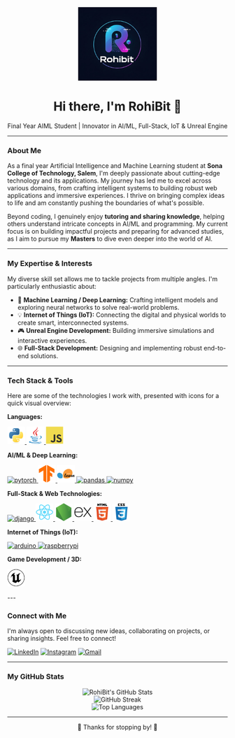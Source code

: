 <div align="center">
  <a href="https://github.com/RohiBit">
    <img src="https://github.com/RohiBit/RohiBit/blob/main/Rohibit.jpeg?raw=true" alt="RohiBit Logo" width="180"/>
  </a>
  <h1>Hi there, I'm RohiBit 👋</h1>
  <p>Final Year AIML Student | Innovator in AI/ML, Full-Stack, IoT & Unreal Engine</p>
</div>

---

### About Me

As a final year Artificial Intelligence and Machine Learning student at **Sona College of Technology, Salem**, I'm deeply passionate about cutting-edge technology and its applications. My journey has led me to excel across various domains, from crafting intelligent systems to building robust web applications and immersive experiences. I thrive on bringing complex ideas to life and am constantly pushing the boundaries of what's possible.

Beyond coding, I genuinely enjoy **tutoring and sharing knowledge**, helping others understand intricate concepts in AI/ML and programming. My current focus is on building impactful projects and preparing for advanced studies, as I aim to pursue my **Masters** to dive even deeper into the world of AI.

---

### My Expertise & Interests

My diverse skill set allows me to tackle projects from multiple angles. I'm particularly enthusiastic about:

* 🤖 **Machine Learning / Deep Learning:** Crafting intelligent models and exploring neural networks to solve real-world problems.
* 💡 **Internet of Things (IoT):** Connecting the digital and physical worlds to create smart, interconnected systems.
* 🎮 **Unreal Engine Development:** Building immersive simulations and interactive experiences.
* 🌐 **Full-Stack Development:** Designing and implementing robust end-to-end solutions.

---

### Tech Stack & Tools

Here are some of the technologies I work with, presented with icons for a quick visual overview:

**Languages:**
<p align="left">
  <a href="https://www.python.org/" target="_blank" rel="noreferrer"> <img src="https://raw.githubusercontent.com/devicons/devicon/master/icons/python/python-original.svg" alt="python" width="40" height="40"/> </a>
  <a href="https://www.java.com" target="_blank" rel="noreferrer"> <img src="https://raw.githubusercontent.com/devicons/devicon/master/icons/java/java-original.svg" alt="java" width="40" height="40"/> </a>
  <a href="https://developer.mozilla.org/en-US/docs/Web/JavaScript" target="_blank" rel="noreferrer"> <img src="https://raw.githubusercontent.com/devicons/devicon/master/icons/javascript/javascript-original.svg" alt="javascript" width="40" height="40"/> </a>
</p>

**AI/ML & Deep Learning:**
<p align="left">
  <a href="https://pytorch.org/" target="_blank" rel="noreferrer"> <img src="https://cdn.jsdelivr.net/gh/devicons/devicon/icons/pytorch/pytorch-original.svg" alt="pytorch" width="40" height="40"/> </a>
  <a href="https://www.tensorflow.org" target="_blank" rel="noreferrer"> <img src="https://raw.githubusercontent.com/devicons/devicon/master/icons/tensorflow/tensorflow-original.svg" alt="tensorflow" width="40" height="40"/> </a>
  <a href="https://scikit-learn.org/" target="_blank" rel="noreferrer"> <img src="https://raw.githubusercontent.com/devicons/devicon/master/icons/scikitlearn/scikitlearn-original.svg" alt="scikitlearn" width="40" height="40"/> </a>
  <a href="https://pandas.pydata.org/" target="_blank" rel="noreferrer"> <img src="https://cdn.jsdelivr.net/gh/devicons/devicon/icons/pandas/pandas-original.svg" alt="pandas" width="40" height="40"/> </a>
  <a href="https://numpy.org/" target="_blank" rel="noreferrer"> <img src="https://cdn.jsdelivr.net/gh/devicons/devicon/icons/numpy/numpy-original.svg" alt="numpy" width="40" height="40"/> </a>
</p>

**Full-Stack & Web Technologies:**
<p align="left">
  <a href="https://www.djangoproject.com/" target="_blank" rel="noreferrer"> <img src="https://cdn.jsdelivr.net/gh/devicons/devicon/icons/django/django-plain.svg" alt="django" width="40" height="40"/> </a>
  <a href="https://react.dev/" target="_blank" rel="noreferrer"> <img src="https://raw.githubusercontent.com/devicons/devicon/master/icons/react/react-original.svg" alt="react" width="40" height="40"/> </a>
  <a href="https://nodejs.org/en/" target="_blank" rel="noreferrer"> <img src="https://raw.githubusercontent.com/devicons/devicon/master/icons/nodejs/nodejs-original.svg" alt="nodejs" width="40" height="40"/> </a>
  <a href="https://expressjs.com/" target="_blank" rel="noreferrer"> <img src="https://raw.githubusercontent.com/devicons/devicon/master/icons/express/express-original.svg" alt="express" width="40" height="40"/> </a>
  <a href="https://www.w3.org/html/" target="_blank" rel="noreferrer"> <img src="https://raw.githubusercontent.com/devicons/devicon/master/icons/html5/html5-original-wordmark.svg" alt="html5" width="40" height="40"/> </a>
  <a href="https://www.w3schools.com/css/" target="_blank" rel="noreferrer"> <img src="https://raw.githubusercontent.com/devicons/devicon/master/icons/css3/css3-original-wordmark.svg" alt="css3" width="40" height="40"/> </a>
</p>

**Internet of Things (IoT):**
<p align="left">
  <a href="https://www.arduino.cc/" target="_blank" rel="noreferrer"> <img src="https://cdn.jsdelivr.net/gh/devicons/devicon/icons/arduino/arduino-original.svg" alt="arduino" width="40" height="40"/> </a>
  <a href="https://www.raspberrypi.org/" target="_blank" rel="noreferrer"> <img src="https://cdn.jsdelivr.net/gh/devicons/devicon/icons/raspberrypi/raspberrypi-original.svg" alt="raspberrypi" width="40" height="40"/> </a>
</p>

**Game Development / 3D:**
<p align="left">
  <a href="https://www.unrealengine.com/" target="_blank" rel="noreferrer"> <img src="https://raw.githubusercontent.com/devicons/devicon/master/icons/unrealengine/unrealengine-original.svg" alt="unrealengine" width="40" height="40"/> </a>
</p>
---

### Connect with Me

I'm always open to discussing new ideas, collaborating on projects, or sharing insights. Feel free to connect!

[![LinkedIn](https://img.shields.io/badge/LinkedIn-0077B5?style=for-the-badge&logo=linkedin&logoColor=white)](https://www.linkedin.com/in/rohith-k-0b467b362?utm_source=share&utm_campaign=share_via&utm_content=profile&utm_medium=android_app)
[![Instagram](https://img.shields.io/badge/Instagram-E4405F?style=for-the-badge&logo=instagram&logoColor=white)](https://www.instagram.com/__.rohith.__007?igsh=MWZob2pmMGlzeWs1aw==)
[![Gmail](https://img.shields.io/badge/Gmail-D14836?style=for-the-badge&logo=gmail&logoColor=white)](mailto:rohith.robotic@gmail.com)

---

### My GitHub Stats

<p align="center">
  <img src="https://github-readme-stats.vercel.app/api?username=RohiBit&show_icons=true&theme=dark&include_all_commits=true&count_private=true&cache_bust=17012024" alt="RohiBit's GitHub Stats" />
  <br/>
  <img src="https://github-readme-streak-stats.herokuapp.com/?user=RohiBit&theme=dark&cache_bust=17012024" alt="GitHub Streak" />
  <br/>
  <img src="https://github-readme-stats.vercel.app/api/top-langs/?username=RohiBit&layout=compact&theme=dark&cache_bust=17012024" alt="Top Languages" />
</p>

---

<p align="center">
  🌟 Thanks for stopping by! 🌟
</p>
